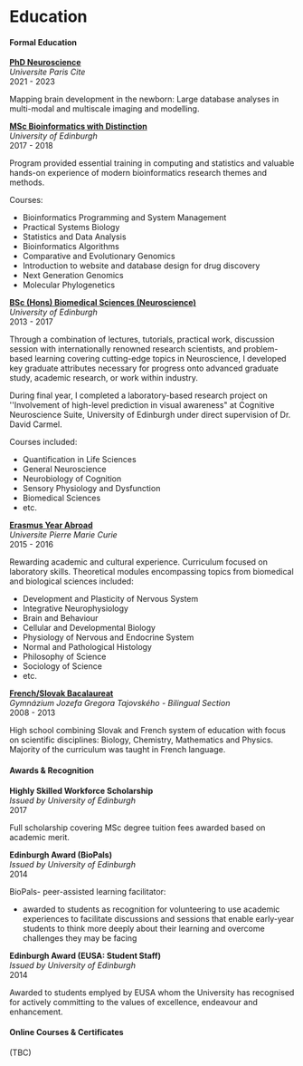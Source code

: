 # Education 

#### Formal Education

[**PhD Neuroscience**](http://www.ifd.upmc.fr/fr/le-doctorat-a-l-upmc/les-ecoles-doctorales/cerveau-cognition-comportement-3c-ed-158.html)<br>
*Universite Paris Cite*<br>
2021 - 2023<br>

Mapping brain development in the newborn: Large database analyses in multi-modal and multiscale imaging and modelling.<br>
<!---Testing here 
<a href="http://www.ifd.upmc.fr/fr/le-doctorat-a-l-upmc/les-ecoles-doctorales/cerveau-cognition-comportement-3c-ed-158.html" style="color: magenta;">**PhD Neuroscience**</a>

-->


[**MSc Bioinformatics with Distinction**](https://www.ed.ac.uk/studying/postgraduate/degrees/index.php?r=site/view&edition=2022&id=2)<br> 
*University of Edinburgh*<br>
2017 - 2018<br>

Program provided essential training in computing and statistics and valuable hands-on experience of modern bioinformatics research themes and methods.<br>

Courses:
- Bioinformatics Programming and System Management
- Practical Systems Biology
- Statistics and Data Analysis
- Bioinformatics Algorithms
- Comparative and Evolutionary Genomics
- Introduction to website and database design for drug discovery
- Next Generation Genomics
- Molecular Phylogenetics

[**BSc (Hons) Biomedical Sciences (Neuroscience)**](https://www.ed.ac.uk/biomedical-sciences/undergraduate-studying/biomedical-sciences-programmes/neuroscience)<br>
*University of Edinburgh*<br>
2013 - 2017<br>

Through a combination of lectures, tutorials, practical work, discussion session with internationally renowned research scientists, and problem-based learning covering cutting-edge topics in Neuroscience, I developed key graduate attributes necessary for progress onto advanced graduate study, academic research, or work within industry.<br>

During final year, I completed a laboratory-based research project on ''Involvement of high-level prediction in visual awareness" at Cognitive Neuroscience Suite, University of Edinburgh under direct supervision of Dr. David Carmel.<br> 

Courses included:
- Quantification in Life Sciences
- General Neuroscience
- Neurobiology of Cognition
- Sensory Physiology and Dysfunction
- Biomedical Sciences 
- etc.

[**Erasmus Year Abroad**](https://sciences.sorbonne-universite.fr/formation-sciences/licences/licences-generales-l2-l3/licence-sciences-de-la-vie)<br>
*Universite Pierre Marie Curie*<br>
2015 - 2016<br>

Rewarding academic and cultural experience. Curriculum focused on laboratory skills. Theoretical modules encompassing topics from biomedical and biological sciences included:<br>

- Development and Plasticity of Nervous System
- Integrative Neurophysiology
- Brain and Behaviour
- Cellular and Developmental Biology
- Physiology of Nervous and Endocrine System
- Normal and Pathological Histology
- Philosophy of Science
- Sociology of Science
- etc.

[**French/Slovak Bacalaureat**](https://gjgt.sk/bs/)<br>
*Gymnázium Jozefa Gregora Tajovského - Bilingual Section*<br>
2008 - 2013<br>

High school combining Slovak and French system of education with focus on scientific disciplines: Biology, Chemistry, Mathematics and Physics. Majority of the curriculum was taught in French language. 

#### Awards & Recognition

**Highly Skilled Workforce Scholarship**<br>
*Issued by University of Edinburgh*<br>
2017<br>

Full scholarship covering MSc degree tuition fees awarded based on academic merit.

**Edinburgh Award (BioPals)**<br>
*Issued by University of Edinburgh*<br>
2014<br>

BioPals- peer-assisted learning facilitator:<br>
- awarded to students as recognition for volunteering to use academic experiences to facilitate discussions and sessions that enable early-year students to think more deeply about their learning and overcome challenges they may be facing

**Edinburgh Award (EUSA: Student Staff)**<br>
*Issued by University of Edinburgh*<br>
2014<br>

Awarded to students emplyed by EUSA whom the University has recognised for actively committing to
the values of excellence, endeavour and enhancement.


#### Online Courses & Certificates
(TBC)
